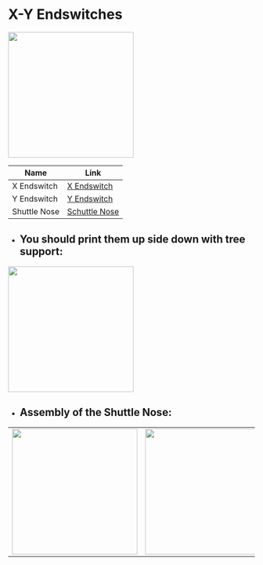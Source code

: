 # X-Y Endswitches

<img width="256px" src="https://github.com/walterwissmann/Main/assets/42293697/e2dee24b-0d80-4872-9936-2fc653c729c4" />

Name | Link
---|---
X Endswitch | [X Endswitch](https://github.com/walterwissmann/Main/blob/Main/3d-Print/X-Y%20Switches/X-Endswitch.stl)
Y Endswitch | [Y Endswitch](https://www.printables.com/de/model/363657-voron-v24-rear-umbilical)
Shuttle Nose | [Schuttle Nose](https://github.com/walterwissmann/Main/blob/Main/3d-Print/X-Y%20Switches/Nose.stl)



- ## You should print them up side down with tree support:
<img width="256px" src="https://github.com/walterwissmann/Main/assets/42293697/62b76956-f20e-4a80-af24-7003b61f2ee0" />


- ## Assembly of the Shuttle Nose:
| | |
|---|---|
| <img width="256px" src="https://github.com/walterwissmann/Main/assets/42293697/9efafe22-79a6-40f3-8268-b9e9b266fd5a" /> | <img width="256px" src="https://github.com/walterwissmann/Main/assets/42293697/d1747ef4-a4f0-41e7-921c-e1ee2ed18b64" /> |

